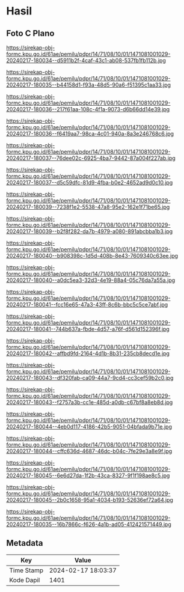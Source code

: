 # Hasil

## Foto C Plano

https://sirekap-obj-formc.kpu.go.id/61ae/pemilu/pdpr/14/71/08/10/01/1471081001029-20240217-180034--d5911b2f-4caf-43c1-ab08-537fb1fb112b.jpg

https://sirekap-obj-formc.kpu.go.id/61ae/pemilu/pdpr/14/71/08/10/01/1471081001029-20240217-180035--b44158d1-f93a-48d5-90a6-f51395c1aa33.jpg

https://sirekap-obj-formc.kpu.go.id/61ae/pemilu/pdpr/14/71/08/10/01/1471081001029-20240217-180036--217f61aa-108c-4f1a-9073-d6b66dd14e39.jpg

https://sirekap-obj-formc.kpu.go.id/61ae/pemilu/pdpr/14/71/08/10/01/1471081001029-20240217-180036--f6419aa7-98ca-4c01-940a-8a3e246768c6.jpg

https://sirekap-obj-formc.kpu.go.id/61ae/pemilu/pdpr/14/71/08/10/01/1471081001029-20240217-180037--76dee02c-6925-4ba7-9442-87a004f227ab.jpg

https://sirekap-obj-formc.kpu.go.id/61ae/pemilu/pdpr/14/71/08/10/01/1471081001029-20240217-180037--d5c59dfc-81d9-4fba-b0e2-4652ad9d0c10.jpg

https://sirekap-obj-formc.kpu.go.id/61ae/pemilu/pdpr/14/71/08/10/01/1471081001029-20240217-180039--7238f1e2-5538-47a8-95e2-162e1f71be65.jpg

https://sirekap-obj-formc.kpu.go.id/61ae/pemilu/pdpr/14/71/08/10/01/1471081001029-20240217-180039--b2f8f282-da7b-4979-a080-891abcbba1b3.jpg

https://sirekap-obj-formc.kpu.go.id/61ae/pemilu/pdpr/14/71/08/10/01/1471081001029-20240217-180040--b908398c-1d5d-408b-8e43-7609340c63ee.jpg

https://sirekap-obj-formc.kpu.go.id/61ae/pemilu/pdpr/14/71/08/10/01/1471081001029-20240217-180040--a0dc5ea3-32d3-4e19-88a4-05c76da7a55a.jpg

https://sirekap-obj-formc.kpu.go.id/61ae/pemilu/pdpr/14/71/08/10/01/1471081001029-20240217-180041--fcc16e65-47a3-43ff-8c6b-bbc5c5ce7abf.jpg

https://sirekap-obj-formc.kpu.go.id/61ae/pemilu/pdpr/14/71/08/10/01/1471081001029-20240217-180041--744b637a-fbde-4d57-a76f-d561d152396f.jpg

https://sirekap-obj-formc.kpu.go.id/61ae/pemilu/pdpr/14/71/08/10/01/1471081001029-20240217-180042--affbd9fd-2164-4d1b-8b31-235cb8decd1e.jpg

https://sirekap-obj-formc.kpu.go.id/61ae/pemilu/pdpr/14/71/08/10/01/1471081001029-20240217-180043--df320fab-ca09-44a7-9cd4-cc3cef59b2c0.jpg

https://sirekap-obj-formc.kpu.go.id/61ae/pemilu/pdpr/14/71/08/10/01/1471081001029-20240217-180043--f2757a3b-cc1e-485d-a0db-c67bf8a8eb8d.jpg

https://sirekap-obj-formc.kpu.go.id/61ae/pemilu/pdpr/14/71/08/10/01/1471081001029-20240217-180044--4eb0d117-4186-42b5-9051-04bfada9b71e.jpg

https://sirekap-obj-formc.kpu.go.id/61ae/pemilu/pdpr/14/71/08/10/01/1471081001029-20240217-180044--cffc636d-4687-46dc-b04c-7fe29e3a8e9f.jpg

https://sirekap-obj-formc.kpu.go.id/61ae/pemilu/pdpr/14/71/08/10/01/1471081001029-20240217-180045--6e6d27da-1f2b-43ca-8327-9f1f198ae8c5.jpg

https://sirekap-obj-formc.kpu.go.id/61ae/pemilu/pdpr/14/71/08/10/01/1471081001029-20240217-180045--2b0c1658-95a1-4034-b193-52636ef72a64.jpg

https://sirekap-obj-formc.kpu.go.id/61ae/pemilu/pdpr/14/71/08/10/01/1471081001029-20240217-180035--16b7866c-f626-4a1b-ad05-412421571449.jpg


## Metadata

| Key        | Value               |
| ---------- | ------------------- |
| Time Stamp | 2024-02-17 18:03:37 |
| Kode Dapil | 1401                |



